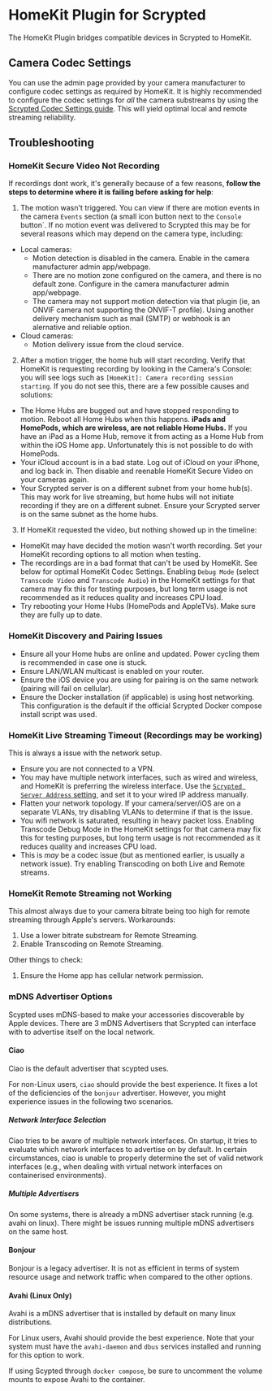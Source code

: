 # HomeKit Plugin for Scrypted

The HomeKit Plugin bridges compatible devices in Scrypted to HomeKit.

## Camera Codec Settings

You can use the admin page provided by your camera manufacturer to configure codec settings as required by HomeKit. It is highly recommended to configure the codec settings for *all* the camera substreams by using the [Scrypted Codec Settings guide](https://github.com/koush/scrypted/wiki/Codec-Settings). This will yield optimal local and remote streaming reliability.

## Troubleshooting

### HomeKit Secure Video Not Recording

If recordings dont work, it's generally because of a few reasons, **follow the steps to determine where it is failing before asking for help**:

1) The motion wasn't triggered. You can view if there are motion events in the camera `Events` section (a small icon button next to the `Console` button`. If no motion event was delivered to Scrypted this may be for several reasons which may depend on the camera type, including:
  * Local cameras:
    * Motion detection is disabled in the camera. Enable in the camera manufacturer admin app/webpage.
    * There are no motion zone configured on the camera, and there is no default zone. Configure in the camera manufacturer admin app/webpage.
    * The camera may not support motion detection via that plugin (ie, an ONVIF camera not supporting the ONVIF-T profile). Using another delivery mechanism such as mail (SMTP) or webhook is an alernative and reliable option.
  * Cloud cameras:
    * Motion delivery issue from the cloud service.

2) After a motion trigger, the home hub will start recording. Verify that HomeKit is requesting recording by looking in the Camera's Console: you will see logs such as `[HomeKit]: Camera recording session starting`. If you do not see this, there are a few possible causes and solutions:
  * The Home Hubs are bugged out and have stopped responding to motion. Reboot all Home Hubs when this happens. **iPads and HomePods, which are wireless, are not reliable Home Hubs.** If you have an iPad as a Home Hub, remove it from acting as a Home Hub from within the iOS Home app. Unfortunately this is not possible to do with HomePods.
  * Your iCloud account is in a bad state. Log out of iCloud on your iPhone, and log back in. Then disable and reenable HomeKit Secure Video on your cameras again.
  * Your Scrypted server is on a different subnet from your home hub(s). This may work for live streaming, but home hubs will not initiate recording if they are on a different subnet. Ensure your Scrypted server is on the same subnet as the home hubs. 

3) If HomeKit requested the video, but nothing showed up in the timeline:
  * HomeKit may have decided the motion wasn't worth recording. Set your HomeKit recording options to all motion when testing.
  * The recordings are in a bad format that can't be used by HomeKit. See below for optimal HomeKit Codec Settings. Enabling `Debug Mode` (select `Transcode Video` and `Transcode Audio`) in the HomeKit settings for that camera may fix this for testing purposes, but long term usage is not recommended as it reduces quality and increases CPU load.
  * Try rebooting your Home Hubs (HomePods and AppleTVs). Make sure they are fully up to date.

### HomeKit Discovery and Pairing Issues

* Ensure all your Home hubs are online and updated. Power cycling them is recommended in case one is stuck.
* Ensure LAN/WLAN multicast is enabled on your router.
* Ensure the iOS device you are using for pairing is on the same network (pairing will fail on cellular).
* Ensure the Docker installation (if applicable) is using host networking. This configuration is the default if the official Scrypted Docker compose install script was used.

### HomeKit Live Streaming Timeout (Recordings may be working)

This is always a issue with the network setup. 
  * Ensure you are not connected to a VPN.
  * You may have multiple network interfaces, such as wired and wireless, and HomeKit is preferring the wireless interface. Use the [`Scrypted Server Address` setting](/endpoint/@scrypted/core/public/#/component/settings), and set it to your wired IP address manually.
  * Flatten your network topology. If your camera/server/iOS are on a separate VLANs, try disabling VLANs to determine if that is the issue.
  * You wifi network is saturated, resulting in heavy packet loss. Enabling Transcode Debug Mode in the HomeKit settings for that camera may fix this for testing purposes, but long term usage is not recommended as it reduces quality and increases CPU load.
  * This is *may* be a codec issue (but as mentioned earlier, is usually a network issue). Try enabling Transcoding on both Live and Remote streams.

### HomeKit Remote Streaming not Working

This almost always due to your camera bitrate being too high for remote streaming through Apple's servers. Workarounds:
1) Use a lower bitrate substream for Remote Streaming.
2) Enable Transcoding on Remote Streaming.

Other things to check:
1) Ensure the Home app has cellular network permission.


### mDNS Advertiser Options

Scypted uses mDNS-based to make your accessories discoverable by Apple devices.
There are 3 mDNS Advertisers that Scrypted can interface with to advertise itself on the local network.


#### Ciao

Ciao is the default advertiser that scypted uses.

For non-Linux users, `ciao` should provide the best experience. It fixes a lot of the deficiencies of the `bonjour` advertiser. However, you might experience issues in the following two scenarios.

##### Network Interface Selection
Ciao tries to be aware of multiple network interfaces. 
On startup, it tries to evaluate which network interfaces to advertise on by default.
In certain circumstances, ciao is unable to properly determine the set of valid network interfaces (e.g., when dealing with virtual network interfaces on containerised environments).

##### Multiple Advertisers
On some systems, there is already a mDNS advertiser stack running (e.g. avahi on linux). There might be issues running multiple mDNS advertisers on the same host.

#### Bonjour

Bonjour is a legacy advertiser. It is not as efficient in terms of system resource usage and network traffic when compared to the other options.

#### Avahi (Linux Only)
Avahi is a mDNS advertiser that is installed by default on many linux distributions.

For Linux users, Avahi should provide the best experience.
Note that your system must have the `avahi-daemon` and `dbus` services installed and running for this option to work.

If using Scypted through `docker compose`, be sure to uncomment the volume mounts to expose Avahi to the container.
